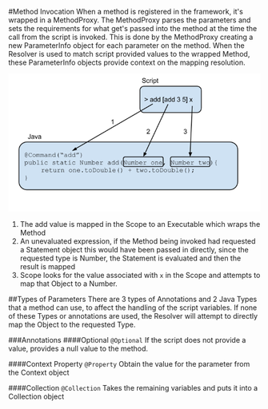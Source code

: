 #Method Invocation
When a method is registered in the framework, it's wrapped in a MethodProxy. The MethodProxy parses the parameters and sets the requirements for what get's passed into the method at the time the call from the script is invoked. This is done by the MethodProxy creating a new ParameterInfo object for each parameter on the method. When the Resolver is used to match script provided values to the wrapped Method, these ParameterInfo objects provide context on the mapping resolution.

![example screen](images/methodinvoke.png?raw=true)
1. The add value is mapped in the Scope to an Executable which wraps the Method
2. An unevaluated expression, if the Method being invoked had requested a Statement object this would have been passed in directly, since the requested type is Number, the Statement is evaluated and then the result is mapped
3. Scope looks for the value associated with `x` in the Scope and attempts to map that Object to a Number.

##Types of Parameters
There are 3 types of Annotations and 2 Java Types that a method can use, to affect the handling of the script variables. If none of these Types or annotations are used, the Resolver will attempt to directly map the Object to the requested Type.

###Annotations
####Optional
`@Optional` If the script does not provide a value, provides a null value to the method.

####Context Property
`@Property` Obtain the value for the parameter from the Context object

####Collection
`@Collection` Takes the remaining variables and puts it into a Collection object


<more>

